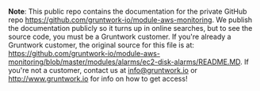 **Note**: This public repo contains the documentation for the private GitHub repo <https://github.com/gruntwork-io/module-aws-monitoring>.
We publish the documentation publicly so it turns up in online searches, but to see the source code, you must be a Gruntwork customer.
If you're already a Gruntwork customer, the original source for this file is at: <https://github.com/gruntwork-io/module-aws-monitoring/blob/master/modules/alarms/ec2-disk-alarms/README.MD>.
If you're not a customer, contact us at <info@gruntwork.io> or <http://www.gruntwork.io> for info on how to get access!